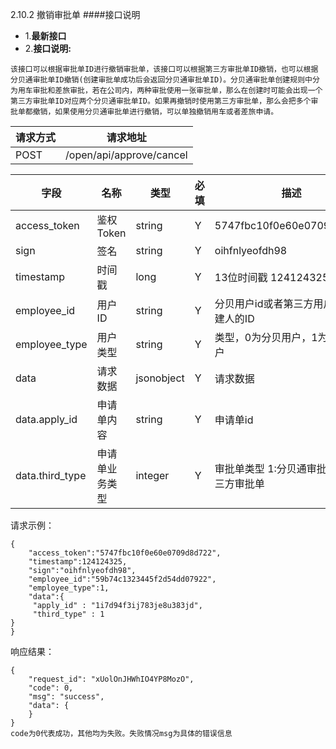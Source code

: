 2.10.2 撤销审批单
####接口说明
- 1.**最新接口**
- 2.**接口说明:**

```
该接口可以根据审批单ID进行撤销审批单，该接口可以根据第三方审批单ID撤销，也可以根据分贝通审批单ID撤销(创建审批单成功后会返回分贝通审批单ID)。分贝通审批单创建规则中分为用车审批和差旅审批，若在公司内，两种审批使用一张审批单，那么在创建时可能会出现一个第三方审批单ID对应两个分贝通审批单ID。如果再撤销时使用第三方审批单，那么会把多个审批单都撤销，如果使用分贝通审批单进行撤销，可以单独撤销用车或者差旅申请。

```


 请求方式|请求地址 
 ---|--- 
POST|/open/api/approve/cancel 



 字段 | 名称 | 类型 | 必填 | 描述 
 --- | --- | --- | --- | --- 
 access\_token | 鉴权Token | string | Y |5747fbc10f0e60e0709d8d722 
 sign | 签名 | string | Y | oihfnlyeofdh98 
 timestamp | 时间戳 | long | Y | 13位时间戳  1241243250000 
 employee\_id | 用户ID | string | Y | 分贝用户id或者第三方用户id,为创建人的ID
 employee\_type | 用户类型 | string | Y |  类型，0为分贝用户，1为第三方用户 
 data |  请求数据 | jsonobject | Y |请求数据
 data.apply_id | 申请单内容 | string | Y|申请单id
 data.third_type| 申请单业务类型 | integer | Y | 审批单类型 1:分贝通审批单 2:第三方审批单


请求示例：

```
{
    "access_token":"5747fbc10f0e60e0709d8d722",
    "timestamp":124124325,
    "sign":"oihfnlyeofdh98",
    "employee_id":"59b74c1323445f2d54dd07922",
    "employee_type":1,
    "data":{            
     "apply_id" : "1i7d94f3ij783je8u383jd",
     "third_type" : 1 
}
}
```

响应结果：

```
{
    "request_id": "xUolOnJHWhIO4YP8MozO",
    "code": 0,
    "msg": "success",
    "data": {      
    }
}
code为0代表成功，其他均为失败。失败情况msg为具体的错误信息

```



